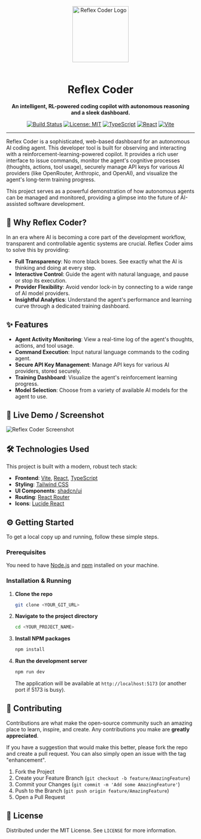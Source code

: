 <div align="center">
  <img src="https://firebasestorage.googleapis.com/v0/b/firebase-veilnet.firebasestorage.app/o/reflex-coder-logo.svg?alt=media&token=5238a68c-54ab-424b-9c31-70ef934fd49d" alt="Reflex Coder Logo" width="150"/>
  <br/>
  <br/>

  # Reflex Coder

  **An intelligent, RL-powered coding copilot with autonomous reasoning and a sleek dashboard.**

  [![Build Status](https://img.shields.io/badge/build-passing-brightgreen)](https://github.com/)
  [![License: MIT](https://img.shields.io/badge/License-MIT-yellow.svg)](https://opensource.org/licenses/MIT)
  [![TypeScript](https://img.shields.io/badge/--blue?logo=typescript&logoColor=white)](https://www.typescriptlang.org/)
  [![React](https://img.shields.io/badge/--blue?logo=react&logoColor=white)](https://reactjs.org/)
  [![Vite](https://img.shields.io/badge/--blue?logo=vite&logoColor=white)](https://vitejs.dev/)

</div>

---

Reflex Coder is a sophisticated, web-based dashboard for an autonomous AI coding agent. This developer tool is built for observing and interacting with a reinforcement-learning-powered copilot. It provides a rich user interface to issue commands, monitor the agent's cognitive processes (thoughts, actions, tool usage), securely manage API keys for various AI providers (like OpenRouter, Anthropic, and OpenAI), and visualize the agent's long-term training progress.

This project serves as a powerful demonstration of how autonomous agents can be managed and monitored, providing a glimpse into the future of AI-assisted software development.

## 🚀 Why Reflex Coder?

In an era where AI is becoming a core part of the development workflow, transparent and controllable agentic systems are crucial. Reflex Coder aims to solve this by providing:
-   **Full Transparency**: No more black boxes. See exactly what the AI is thinking and doing at every step.
-   **Interactive Control**: Guide the agent with natural language, and pause or stop its execution.
-   **Provider Flexibility**: Avoid vendor lock-in by connecting to a wide range of AI model providers.
-   **Insightful Analytics**: Understand the agent's performance and learning curve through a dedicated training dashboard.

## ✨ Features

-   **Agent Activity Monitoring**: View a real-time log of the agent's thoughts, actions, and tool usage.
-   **Command Execution**: Input natural language commands to the coding agent.
-   **Secure API Key Management**: Manage API keys for various AI providers, stored securely.
-   **Training Dashboard**: Visualize the agent's reinforcement learning progress.
-   **Model Selection**: Choose from a variety of available AI models for the agent to use.

## 📸 Live Demo / Screenshot
![Reflex Coder Screenshot](https://firebasestorage.googleapis.com/v0/b/firebase-veilnet.firebasestorage.app/o/screenshot_region_2025-08-18_17-28-58.png?alt=media&token=b5bff7f0-ea30-4e16-be7b-32388dde7d68)

## 🛠️ Technologies Used

This project is built with a modern, robust tech stack:

-   **Frontend**: [Vite](https://vitejs.dev/), [React](https://reactjs.org/), [TypeScript](https://www.typescriptlang.org/)
-   **Styling**: [Tailwind CSS](https://tailwindcss.com/)
-   **UI Components**: [shadcn/ui](https://ui.shadcn.com/)
-   **Routing**: [React Router](https://reactrouter.com/)
-   **Icons**: [Lucide React](https://lucide.dev/)

## ⚙️ Getting Started

To get a local copy up and running, follow these simple steps.

### Prerequisites

You need to have [Node.js](https://nodejs.org/) and [npm](https://www.npmjs.com/) installed on your machine.

### Installation & Running

1.  **Clone the repo**
    ```sh
    git clone <YOUR_GIT_URL>
    ```
2.  **Navigate to the project directory**
    ```sh
    cd <YOUR_PROJECT_NAME>
    ```
3.  **Install NPM packages**
    ```sh
    npm install
    ```
4.  **Run the development server**
    ```sh
    npm run dev
    ```
    The application will be available at `http://localhost:5173` (or another port if 5173 is busy).

## 🤝 Contributing

Contributions are what make the open-source community such an amazing place to learn, inspire, and create. Any contributions you make are **greatly appreciated**.

If you have a suggestion that would make this better, please fork the repo and create a pull request. You can also simply open an issue with the tag "enhancement".

1.  Fork the Project
2.  Create your Feature Branch (`git checkout -b feature/AmazingFeature`)
3.  Commit your Changes (`git commit -m 'Add some AmazingFeature'`)
4.  Push to the Branch (`git push origin feature/AmazingFeature`)
5.  Open a Pull Request

## 📜 License

Distributed under the MIT License. See `LICENSE` for more information.
